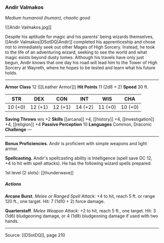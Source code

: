 ### Andir Valmakos
_Medium humanoid (human), chaotic good_

![[Andir Valmakos.jpg]]

Despite his aptitude for magic and his parents' being wizards themselves, [[Andir Valmakos|DSotDQ|Andir]] completed his apprenticeship and chose not to immediately seek out other Mages of High Sorcery. Instead, he took to the life of an adventuring wizard, seeking to see the world and what magic exists beyond dusty tomes. Although his travels have only just begun, Andir knows that one day his road will lead him to the Tower of High Sorcery at Wayreth, where he hopes to be tested and learn what his future holds.



---

**Armor Class** 12 ([[Leather Armor]])
**Hit Points** 11 (2d8 + 2)
**Speed** 30 ft.

| STR     | DEX     | CON     | INT     | WIS     | CHA     |
|---------|---------|---------|---------|---------|---------|
| 10 (+0) | 12 (+1) | 12 (+1) | 14 (+2) | 11 (+0) | 10 (+0) |

**Saving Throws** wis +2
**Skills** [[arcana]] +4, [[history]] +4, [[investigation]] +4, [[religion]] +4
**Passive Perception** 10
**Languages** Common, Draconic
**Challenge** —

---

**Bonus Proficiencies**. Andir is proficient with simple weapons and light armor.

**Spellcasting.** Andir's spellcasting ability is Intelligence (spell save DC 12, +4 to hit with spell attacks). He has the following wizard spells prepared:

1st level (2 slots): [[thunderwave]]

##### Actions
**Arcane Burst**. _Melee or Ranged Spell Attack:_ +4 to hit, reach 5 ft. or range 120 ft., one target. Hit: 7 (1d10 + 2) force damage.

**Quarterstaff**. _Melee Weapon Attack:_ +2 to hit, reach 5 ft., one target. Hit: 3 (1d6) bludgeoning damage, or 4 (1d8) bludgeoning damage if used with two hands.


---

Source: [[DSotDQ]], page 210
